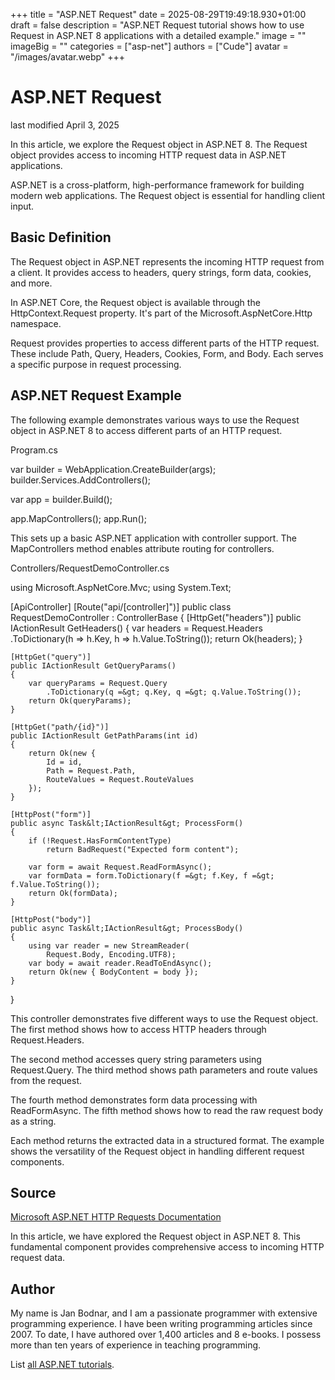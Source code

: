 +++
title = "ASP.NET Request"
date = 2025-08-29T19:49:18.930+01:00
draft = false
description = "ASP.NET Request tutorial shows how to use Request in ASP.NET 8 applications with a detailed example."
image = ""
imageBig = ""
categories = ["asp-net"]
authors = ["Cude"]
avatar = "/images/avatar.webp"
+++

# ASP.NET Request

last modified April 3, 2025

In this article, we explore the Request object in ASP.NET 8. The Request object
provides access to incoming HTTP request data in ASP.NET applications.

ASP.NET is a cross-platform, high-performance framework for building modern web
applications. The Request object is essential for handling client input.

## Basic Definition

The Request object in ASP.NET represents the incoming HTTP request from a client.
It provides access to headers, query strings, form data, cookies, and more.

In ASP.NET Core, the Request object is available through the HttpContext.Request
property. It's part of the Microsoft.AspNetCore.Http namespace.

Request provides properties to access different parts of the HTTP request. These
include Path, Query, Headers, Cookies, Form, and Body. Each serves a specific
purpose in request processing.

## ASP.NET Request Example

The following example demonstrates various ways to use the Request object in
ASP.NET 8 to access different parts of an HTTP request.

Program.cs
  

var builder = WebApplication.CreateBuilder(args);
builder.Services.AddControllers();

var app = builder.Build();

app.MapControllers();
app.Run();

This sets up a basic ASP.NET application with controller support. The
MapControllers method enables attribute routing for controllers.

Controllers/RequestDemoController.cs
  

using Microsoft.AspNetCore.Mvc;
using System.Text;

[ApiController]
[Route("api/[controller]")]
public class RequestDemoController : ControllerBase
{
    [HttpGet("headers")]
    public IActionResult GetHeaders()
    {
        var headers = Request.Headers
            .ToDictionary(h =&gt; h.Key, h =&gt; h.Value.ToString());
        return Ok(headers);
    }

    [HttpGet("query")]
    public IActionResult GetQueryParams()
    {
        var queryParams = Request.Query
            .ToDictionary(q =&gt; q.Key, q =&gt; q.Value.ToString());
        return Ok(queryParams);
    }

    [HttpGet("path/{id}")]
    public IActionResult GetPathParams(int id)
    {
        return Ok(new { 
            Id = id,
            Path = Request.Path,
            RouteValues = Request.RouteValues
        });
    }

    [HttpPost("form")]
    public async Task&lt;IActionResult&gt; ProcessForm()
    {
        if (!Request.HasFormContentType)
            return BadRequest("Expected form content");

        var form = await Request.ReadFormAsync();
        var formData = form.ToDictionary(f =&gt; f.Key, f =&gt; f.Value.ToString());
        return Ok(formData);
    }

    [HttpPost("body")]
    public async Task&lt;IActionResult&gt; ProcessBody()
    {
        using var reader = new StreamReader(
            Request.Body, Encoding.UTF8);
        var body = await reader.ReadToEndAsync();
        return Ok(new { BodyContent = body });
    }
}

This controller demonstrates five different ways to use the Request object. The
first method shows how to access HTTP headers through Request.Headers.

The second method accesses query string parameters using Request.Query.
The third method shows path parameters and route values from the request.

The fourth method demonstrates form data processing with ReadFormAsync.
The fifth method shows how to read the raw request body as a string.

Each method returns the extracted data in a structured format. The example shows
the versatility of the Request object in handling different request components.

## Source

[Microsoft ASP.NET HTTP Requests Documentation](https://learn.microsoft.com/en-us/aspnet/core/fundamentals/http-requests?view=aspnetcore-8.0)

In this article, we have explored the Request object in ASP.NET 8. This
fundamental component provides comprehensive access to incoming HTTP request data.

## Author

My name is Jan Bodnar, and I am a passionate programmer with extensive
programming experience. I have been writing programming articles since 2007.
To date, I have authored over 1,400 articles and 8 e-books. I possess more
than ten years of experience in teaching programming.

List [all ASP.NET tutorials](/all/#asp-net).